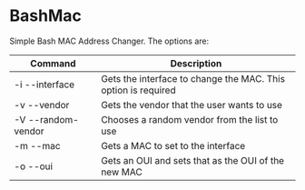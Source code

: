 # BashMac

Simple Bash MAC Address Changer.
The options are:

|Command           |Description                                                   |
|------------------|--------------------------------------------------------------|
|-i --interface    | Gets the interface to change the MAC. This option is required|
|-v --vendor       | Gets the vendor that the user wants to use                   |
|-V --random-vendor| Chooses a random vendor from the list to use                 |
|-m --mac          | Gets a MAC to set to the interface                           |
|-o --oui          | Gets an OUI and sets that as the OUI of the new MAC          |
